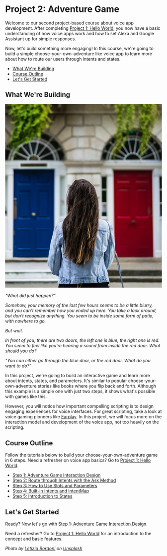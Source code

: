 # Project 2: Adventure Game

Welcome to our second project-based course about voice app development. After completing [Project 1: Hello World](https://www.jovo.tech/blog/project-1-hello-world/), you now have a basic understanding of how voice apps work and how to set Alexa and Google Assistant up for simple responses.

Now, let's build something more engaging! In this course, we're going to build a simple choose-your-own-adventure like voice app to learn more about how to route our users through intents and states.

* [What We're Building](#what-were-building)
* [Course Outline](#course-outline)
* [Let's Get Started](#lets-get-started)

## What We're Building


![](./img/letizia-bordoni-283388.jpg)

_"What did just happen?"_ 

_Somehow, your memory of the last few hours seems to be a little blurry, and you can't remember how you ended up here. You take a look around, but don't recognize anything. You seem to be inside some form of patio, with nowhere to go._

_But wait._

_In front of you, there are two doors, the left one is blue, the right one is red. You seem to feel like you're hearing a sound from inside the red door. What should you do?_

_"You can either go through the blue door, or the red door. What do you want to do?"_

In this project, we're going to build an interactive game and learn more about intents, states, and parameters. It's similar to popular choose-your-own-adventure stories like books where you flip back and forth. Although this example is a simple one with just two steps, it shows what's possible with games like this.

However, you will notice how important compelling scripting is to design engaging experiences for voice interfaces. For great scripting, take a look at voice gaming pioneers like [Earplay](https://www.amazon.com/dp/B01K8V6NSI). In this project, we will focus more on the interaction model and development of the voice app, not too heavily on the scripting.

## Course Outline

Follow the tutorials below to build your choose-your-own-adventure game in 6 steps. Need a refresher on voice app basics? Go to [Project 1: Hello World](../project-1-hello-world/).

*   [Step 1: Adventure Game Interaction Design](./step-1-adventure-game-interaction-design.md)
*   [Step 2: Route through Intents with the Ask Method](./step-2-ask-method.md)
*   [Step 3: How to Use Slots and Parameters](./step-3-slots-and-parameters.md)
*   [Step 4: Built-in Intents and IntentMap](./step-4-built-in-intents-intentmap.md)
*   [Step 5: Introduction to States](./step-5-introduction-to-states.md)

## Let's Get Started

Ready? Now let's go with [Step 1: Adventure Game Interaction Design](./step-1-adventure-game-interaction-design.md).

Need a refresher? Go to [Project 1: Hello World](../courses/project-1-hello-world/) for an introduction to the concept and basic features.

_Photo by [Letizia Bordoni](https://unsplash.com/photos/IZGNcO_8CDg) on [Unsplash](https://unsplash.com/)_

<!--[metadata]: { "description": "Learn voice app development for Amazon Alexa and Google Assistant by creating a simple game", "author": "jan-koenig" }-->
